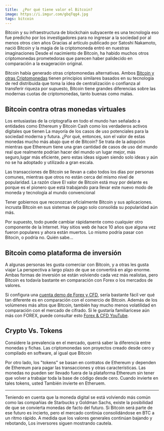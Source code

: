 ```yaml
---
title:  ¿Por qué tiene valor el Bitcoin?
image: https://i.imgur.com/gbqTqg4.jpg
tags: bitcoin
---
```


Bitcoin y su infraestructura de blockchain subyacente es una tecnología eso fue predicho por los investigadores para no ingresar a la sociedad por al menos otros cien años Gracias al artículo publicado por Satoshi
Nakamoto, nació Bitcoin y la magia de la criptomoneda entró en nuestras imaginaciones Desde el nacimiento de Bitcoin, ha habido muchos otros criptomonedas prometedoras que parecen haber palidecido en comparación a la exageración original.

Bitcoin había generado otras criptomonedas alternativas. Ambos [Bitcoin y otras Criptomonedas](https://www.xtb.com/lat/formacion-de-trading/bitcoin-y-otras-criptodivisas)
tienen principios similares basados en su tecnología de red distribuida que toma la idea de centralización o confianza al transferir riqueza por supuesto, Bitcoin tiene grandes diferencias sobre las modernas cuotas de criptomonedas, tanto buenas como malas.

<h2> Bitcoin contra otras monedas virtuales </h2>

Los entusiastas de la criptografía en todo el mundo han señalado a entidades como Ethereum y Bitcoin Cash como los verdaderos activos digitales que tienen 
La mayoría de los casos de uso potenciales para la sociedad moderna y futura. ¿Por qué, entonces, son el valor de estas monedas mucho más abajo que el de Bitcoin? Se trata de la adopción mientras que Ethereum tiene una gran cantidad de
casos de uso del mundo real que realmente podrían hacer del mundo un lugar mejor, más seguro,lugar más eficiente, pero estas ideas siguen siendo solo ideas y
aún no se ha adoptado y utilizado a gran escala.

Las transacciones de Bitcoin se llevan a cabo todos los días por personas comunes, mientras que otros no están cerca del mismo nivel de popularidad. La razón clave El valor de Bitcoin está muy por delante es porque es el pionero que está trabajando para llevar este nuevo modo de moneda y tecnología al mundo convencional

Tener gobiernos que reconozcan oficialmente Bitcoin y sus aplicaciones. incrusta Bitcoin en sus sistemas de pago solo consolida su popularidad aún más.

Por supuesto, todo puede cambiar rápidamente como cualquier otro componente de la Internet. Hay sitios web de hace 10 años que alguna vez fueron populares y ahora están muertos. Lo mismo podría pasar con Bitocin, o
podría no. Quién sabe...


<h2> Bitcoin como plataforma de inversión </h2>

A algunas personas les gusta comerciar con Bitcoin, y a otras les gusta viajar La perspectiva a largo plazo de que se convertirá en algo enorme. Ambas formas de inversión se están volviendo cada vez más realistas, pero Bitcoin es todavía bastante en comparación con Forex o los mercados de valores.

Si configura una [cuenta demo de Forex y CFD](https://www.xtb.com/lat/cuenta-demo-trading), sería bastante fácil ver qué tan diferente es en comparación con el comercio de Bitcoin.
Además de los volúmenes más altos que Bitcoin, también hay mucho menos volatilidad en comparación con el mercado de cifrado. Si le gustaría familiarícese aún más con FOREX, puede consultar esto [Forex &
CFD YouTube](https://www.youtube.com/channel/UC-mfgGnt3tXtkDnFpl02f2Q).

<h2> Crypto Vs. Tokens </h2>
Considere la prevalencia en el mercado, querrá saber la diferencia entre monedas y fichas. Las criptomonedas son proyectos creado desde cero y compilado en software, al igual que Bitcoin

Por otro lado, los "tokens" se basan en contratos de Ethereum y dependen de Ethereum para pagar las transacciones y otras características. Las monedas no pueden ser llevado fuera de la plataforma Ethereum sin tener que volver a trabajar toda la base de código desde cero. Cuando invierte en tales tokens, usted También invierte en Etheruem.


---

Teniendo en cuenta que la moneda digital se está volviendo más común como las compañias de  Starbucks y Goldman Sachs, existe la posibilidad de que se convierta
monedas de facto del futuro. Si Bitcoin será parte de ese futuro es incierto, pero el mercado continúa consolidándose en
BTC a un ritmo rápido. A medida que los valores generales continúan bajando y rebotando, Los inversores siguen mostrando cautela.
